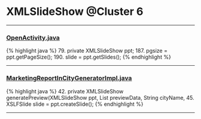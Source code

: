 # XMLSlideShow @Cluster 6

***

### [OpenActivity.java](https://searchcode.com/codesearch/view/97405824/)
{% highlight java %}
79. private XMLSlideShow ppt;
187.         pgsize = ppt.getPageSize();
190.         slide = ppt.getSlides();
{% endhighlight %}

***

### [MarketingReportInCityGeneratorImpl.java](https://searchcode.com/codesearch/view/92131916/)
{% highlight java %}
42. private XMLSlideShow generatePreview(XMLSlideShow ppt, List<PreviewReportingDocument> previewData, String cityName,
45.     XSLFSlide slide = ppt.createSlide();
{% endhighlight %}

***

